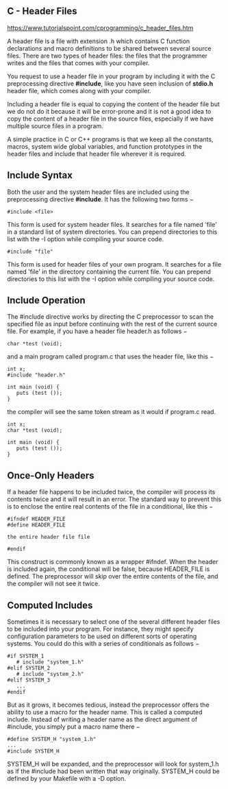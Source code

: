 ## C - Header Files
https://www.tutorialspoint.com/cprogramming/c_header_files.htm

A header file is a file with extension .h which contains C function declarations and macro definitions to be shared between several source files. There are two types of header files: the files that the programmer writes and the files that comes with your compiler.  

You request to use a header file in your program by including it with the C preprocessing directive **#include**, like you have seen inclusion of **stdio.h** header file, which comes along with your compiler.  

Including a header file is equal to copying the content of the header file but we do not do it because it will be error-prone and it is not a good idea to copy the content of a header file in the source files, especially if we have multiple source files in a program.   

A simple practice in C or C++ programs is that we keep all the constants, macros, system wide global variables, and function prototypes in the header files and include that header file wherever it is required.   

## Include Syntax
Both the user and the system header files are included using the preprocessing directive **#include**. It has the following two forms −
```
#include <file>
```
This form is used for system header files. It searches for a file named 'file' in a standard list of system directories. You can prepend directories to this list with the -I option while compiling your source code.
```
#include "file"
```
This form is used for header files of your own program. It searches for a file named 'file' in the directory containing the current file. You can prepend directories to this list with the -I option while compiling your source code.  

## Include Operation
The #include directive works by directing the C preprocessor to scan the specified file as input before continuing with the rest of the current source file. For example, if you have a header file header.h as follows −
```
char *test (void);
```
and a main program called program.c that uses the header file, like this −
```
int x;
#include "header.h"

int main (void) {
   puts (test ());
}
```
the compiler will see the same token stream as it would if program.c read.
```
int x;
char *test (void);

int main (void) {
   puts (test ());
}
```
## Once-Only Headers
If a header file happens to be included twice, the compiler will process its contents twice and it will result in an error. The standard way to prevent this is to enclose the entire real contents of the file in a conditional, like this −
```
#ifndef HEADER_FILE
#define HEADER_FILE

the entire header file file

#endif
```
This construct is commonly known as a wrapper #ifndef. When the header is included again, the conditional will be false, because HEADER_FILE is defined. The preprocessor will skip over the entire contents of the file, and the compiler will not see it twice.  

## Computed Includes
Sometimes it is necessary to select one of the several different header files to be included into your program. For instance, they might specify configuration parameters to be used on different sorts of operating systems. You could do this with a series of conditionals as follows −
```
#if SYSTEM_1
   # include "system_1.h"
#elif SYSTEM_2
   # include "system_2.h"
#elif SYSTEM_3
   ...
#endif
```
But as it grows, it becomes tedious, instead the preprocessor offers the ability to use a macro for the header name. This is called a computed include. Instead of writing a header name as the direct argument of #include, you simply put a macro name there −
```
#define SYSTEM_H "system_1.h"
...
#include SYSTEM_H
```
SYSTEM_H will be expanded, and the preprocessor will look for system_1.h as if the #include had been written that way originally. SYSTEM_H could be defined by your Makefile with a -D option.  
